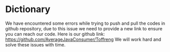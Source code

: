 # Dictionary
We have encountered some errors while trying to push and pull the codes in github repository, due to this issue we need to provide a new link to ensure you can reach our code. Here is our github link: https://github.com/AverageJavaConsumer/Toffreng We will work hard and solve these issues with time. 
